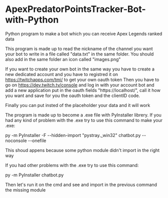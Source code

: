 # ApexPredatorPointsTracker-Bot-with-Python
Python program to make a bot which you can receive Apex Legends ranked data

This program is made up to read the nickname of the channel you want your bot to write in a file called "data.txt" in the same folder.
You should also add in the same folder an icon called "images.png"

If you want to create your own bot in the same way you have to create a new dedicated account and you have to registred it on https://twitchapps.com/tmi/ to get your own oauth token
Then you have to go on https://dev.twitch.tv/console and log in with your account bot and add a new application put in the oauth fields "https://localhost/<youroauthtoken>", call it how you want and save for you the oauth token and the clientID code.

Finally you can put insted of the placeholder your data and it will work

The program is made up to become a .exe file with PyInstaller librery. 
If you had any kind of problem with the .exe try to use this command to make your .exe:

py -m PyInstaller -F --hidden-import "pystray._win32" chatbot.py --noconsole --onefile

This shoud appens because some python module didn't import in the right way

If you had other problems with the .exe try to use this command:

py -m PyInstaller chatbot.py

Then let's run it on the cmd and see and import in the previous command the missing module 
